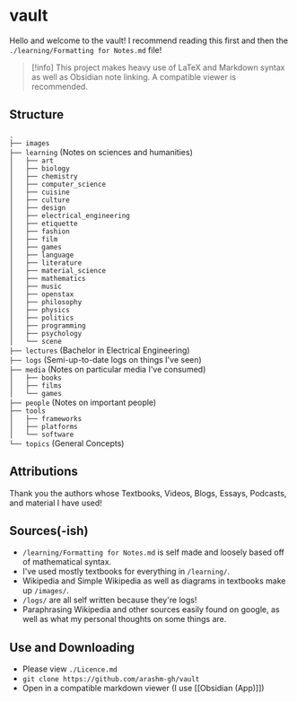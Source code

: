 # vault
Hello and welcome to the vault!
I recommend reading this first and then the `./learning/Formatting for Notes.md` file!

> [!info] This project makes heavy use of LaTeX and Markdown syntax as well as Obsidian note linking. A compatible viewer is recommended.
## Structure
`.`  
`├── images`  
`├── learning` (Notes on sciences and humanities)  
`│   ├── art`   
`│   ├── biology`  
`│   ├── chemistry`  
`│   ├── computer_science`  
`│   ├── cuisine`  
`│   ├── culture`  
`│   ├── design`  
`│   ├── electrical_engineering`  
`│   ├── etiquette`  
`│   ├── fashion`  
`│   ├── film`  
`│   ├── games`  
`│   ├── language`  
`│   ├── literature`  
`│   ├── material_science`  
`│   ├── mathematics`  
`│   ├── music`  
`│   ├── openstax`  
`│   ├── philosophy`  
`│   ├── physics`  
`│   ├── politics`  
`│   ├── programming`  
`│   ├── psychology`  
`│   └── scene`  
`├── lectures` (Bachelor in Electrical Engineering)  
`├── logs` (Semi-up-to-date logs on things I've seen)  
`├── media` (Notes on particular media I've consumed)  
`│   ├── books`  
`│   ├── films`  
`│   └── games`  
`├── people` (Notes on important people)  
`├── tools`  
`│   ├── frameworks`  
`│   ├── platforms`  
`│   └── software`  
`└── topics` (General Concepts)  
## Attributions
Thank you the authors whose Textbooks, Videos, Blogs, Essays, Podcasts, and material I have used!
## Sources(-ish)
- `/learning/Formatting for Notes.md` is self made and loosely based off of mathematical syntax.
- I've used mostly textbooks for everything in `/learning/`. 
- Wikipedia and Simple Wikipedia as well as diagrams in textbooks make up `/images/`.
- `/logs/` are all self written because they're logs!
- Paraphrasing Wikipedia and other sources easily found on google, as well as what my personal thoughts on some things are.
## Use and Downloading
- Please view `./Licence.md` 
- `git clone https://github.com/arashm-gh/vault`
- Open in a compatible markdown viewer (I use [[Obsidian (App)]])